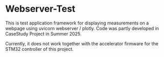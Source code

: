 # Webserver-Test

This is test application framework for displaying measurements on a webpage using uvicorn webserver / plotly. Code was partly developed in CaseStudy Project in Summer 2025.

Currently, it does not work together with the accelerator firmware for the STM32 controller of this project.